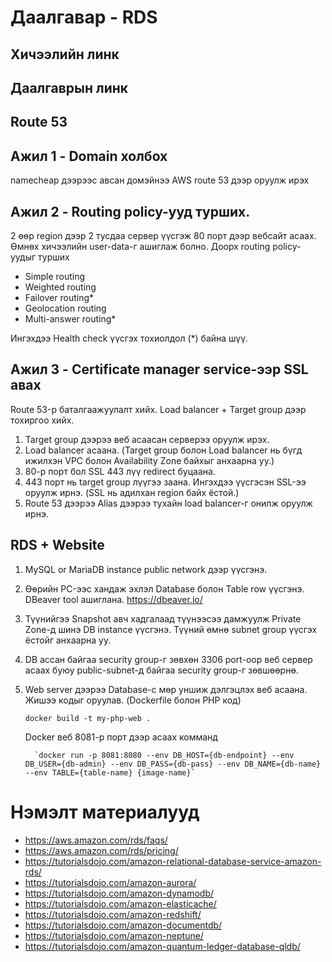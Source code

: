 # Даалгавар - RDS
## Хичээлийн линк 
## Даалгаврын линк

## Route 53

## Ажил 1 - Domain холбох
namecheap дээрээс авсан домэйнээ AWS route 53 дээр оруулж ирэх 
## Ажил 2 - Routing policy-ууд турших.
2 өөр region дээр 2 тусдаа сервер үүсгэж 80 порт дээр вебсайт асаах. Өмнөх хичээлийн user-data-г ашиглаж болно.
Доорх routing policy-уудыг турших

- Simple routing
- Weighted routing
- Failover routing*
- Geolocation routing
- Multi-answer routing*

Ингэхдээ Health check үүсгэх тохиолдол (*) байна шүү.

## Ажил 3 - Certificate manager service-ээр SSL авах 

Route 53-р баталгаажуулалт хийх.
Load balancer + Target group дээр тохиргоо хийх.

1. Target group дээрээ веб асаасан серверээ оруулж ирэх.
2. Load balancer асаана. (Target group болон Load balancer нь бүгд ижилхэн VPC болон Availability Zone байхыг анхаарна уу.)
3. 80-р порт бол SSL 443 лүү redirect буцаана.
4. 443 порт нь target group лүүгээ заана. Ингэхдээ үүсгэсэн SSL-ээ оруулж ирнэ. (SSL нь адилхан region байх ёстой.)
5. Route 53 дээрээ Alias дээрээ тухайн load balancer-г онилж оруулж ирнэ.


## RDS + Website

1.  MySQL or MariaDB instance public network дээр үүсгэнэ.
2.  Өөрийн PC-ээс хандаж эхлэл Database болон Table row үүсгэнэ. DBeaver tool ашиглана. https://dbeaver.io/
3.  Түүнийгээ Snapshot авч хадгалаад түүнээсээ дамжуулж Private Zone-д шинэ DB instance үүсгэнэ. Түүний өмнө subnet group үүсгэх ёстойг анхаарна уу.
4.  DB ассан байгаа security group-г зөвхөн 3306 port-оор веб сервер асаах буюу public-subnet-д байгаа security group-г зөвшөөрнө.
5.  Web server дээрээ Database-с мөр уншиж дэлгэцлэх веб асаана. Жишээ кодыг оруулав. (Dockerfile болон PHP код)
    
    `docker build -t my-php-web .`
    
    Docker веб 8081-р порт дээр асаах комманд
        
		  `docker run -p 8081:8080 --env DB_HOST={db-endpoint} --env DB_USER={db-admin} --env DB_PASS={db-pass} --env DB_NAME={db-name} --env TABLE={table-name} {image-name}`

          

# Нэмэлт материалууд
- https://aws.amazon.com/rds/faqs/
- https://aws.amazon.com/rds/pricing/
- https://tutorialsdojo.com/amazon-relational-database-service-amazon-rds/
- https://tutorialsdojo.com/amazon-aurora/
- https://tutorialsdojo.com/amazon-dynamodb/
- https://tutorialsdojo.com/amazon-elasticache/
- https://tutorialsdojo.com/amazon-redshift/
- https://tutorialsdojo.com/amazon-documentdb/
- https://tutorialsdojo.com/amazon-neptune/
- https://tutorialsdojo.com/amazon-quantum-ledger-database-qldb/